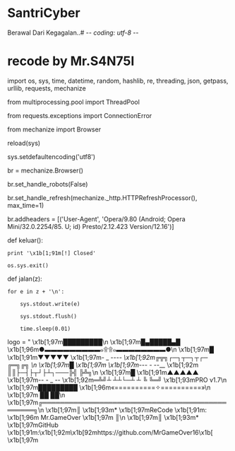 # SantriCyber
Berawal Dari Kegagalan..# -*- coding: utf-8 -*-

# recode by Mr.S4N75I

import os, sys, time, datetime, random, hashlib, re, threading, json, getpass, urllib, requests, mechanize

from multiprocessing.pool import ThreadPool

from requests.exceptions import ConnectionError

from mechanize import Browser

reload(sys)

sys.setdefaultencoding('utf8')

br = mechanize.Browser()

br.set_handle_robots(False)

br.set_handle_refresh(mechanize._http.HTTPRefreshProcessor(), max_time=1)

br.addheaders = [('User-Agent', 'Opera/9.80 (Android; Opera Mini/32.0.2254/85. U; id) Presto/2.12.423 Version/12.16')]

def keluar():

    print '\x1b[1;91m[!] Closed'

    os.sys.exit()

def jalan(z):

    for e in z + '\n':

        sys.stdout.write(e)

        sys.stdout.flush()

        time.sleep(0.01)

logo = " \x1b[1;97m█████████\n \x1b[1;97m█▄█████▄█         \x1b[1;96m●▬▬▬▬▬▬▬▬▬๑۩۩๑▬▬▬▬▬▬▬▬●\n \x1b[1;97m█ \x1b[1;91m▼▼▼▼▼  \x1b[1;97m- _ --_-- \x1b[1;92m╔╦╗┌─┐┬─┐┬┌─   ╔═╗╔╗ \n \x1b[1;97m█  \x1b[1;97m  \x1b[1;97m_-_-- -_ --__ \x1b[1;92m ║║├─┤├┬┘├┴┐───╠╣ ╠╩╗\n \x1b[1;97m█ \x1b[1;91m▲▲▲▲▲ \x1b[1;97m--  - _ -- \x1b[1;92m═╩╝┴ ┴┴└─┴ ┴   ╚  ╚═╝ \x1b[1;93mPRO v1.7\n \x1b[1;97m█████████         \x1b[1;96m«==========✧==========»\n \x1b[1;97m ██ ██\n \x1b[1;97m╔════════════════════════════════════════════════╗\n \x1b[1;97m║ \x1b[1;93m* \x1b[1;97mReCode  \x1b[1;91m:          \x1b[1;96m Mr.GameOver  \x1b[1;97m            ║\n \x1b[1;97m║ \x1b[1;93m* \x1b[1;97mGitHub  \x1b[1;91m:\x1b[1;92m\x1b[92mhttps://github.com/MrGameOver16\x1b[    \x1b[1;97m 

